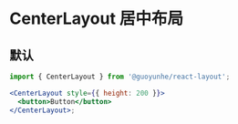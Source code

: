# CenterLayout 居中布局

## 默认

```jsx filename="默认"
import { CenterLayout } from '@guoyunhe/react-layout';

<CenterLayout style={{ height: 200 }}>
  <button>Button</button>
</CenterLayout>;
```
